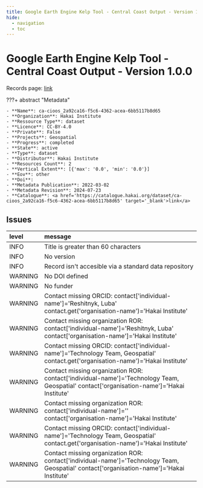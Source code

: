 ```yaml
---
title: Google Earth Engine Kelp Tool - Central Coast Output - Version 1.0.0
hide:
  - navigation
  - toc
---
```


# Google Earth Engine Kelp Tool - Central Coast Output - Version 1.0.0

Records page: <a href='https://catalogue.hakai.org/dataset/ca-cioos_2a92ca16-f5c6-4362-acea-6bb5117b8d65' target='_blank'>link</a>

???+ abstract "Metadata"

    - **Name**: ca-cioos_2a92ca16-f5c6-4362-acea-6bb5117b8d65 
    - **Organization**: Hakai Institute 
    - **Ressource Type**: dataset 
    - **Licence**: CC-BY-4.0 
    - **Private**: False 
    - **Projects**: Geospatial 
    - **Progress**: completed 
    - **State**: active 
    - **Type**: dataset 
    - **Distributor**: Hakai Institute 
    - **Resources Count**: 2 
    - **Vertical Extent**: [{'max': '0.0', 'min': '0.0'}] 
    - **Eov**: other 
    - **Doi**:  
    - **Metadata Publication**: 2022-03-02 
    - **Metadata Revision**: 2024-07-23 
    - **Catalogue**: <a href='https://catalogue.hakai.org/dataset/ca-cioos_2a92ca16-f5c6-4362-acea-6bb5117b8d65' target='_blank'>link</a> 

<div id='map'></div>




## Issues
| level   | message                                                                                                                                    |
|:--------|:-------------------------------------------------------------------------------------------------------------------------------------------|
| INFO    | Title is greater than 60 characters                                                                                                        |
| INFO    | No version                                                                                                                                 |
| INFO    | Record isn't accesible via a standard data repository                                                                                      |
| WARNING | No DOI defined                                                                                                                             |
| WARNING | No funder                                                                                                                                  |
| WARNING | Contact missing ORCID: contact['individual-name']='Reshitnyk, Luba' contact.get('organisation-name')='Hakai Institute'                     |
| WARNING | Contact missing organization ROR:  contact['individual-name']='Reshitnyk, Luba' contact['organisation-name']='Hakai Institute'             |
| WARNING | Contact missing ORCID: contact['individual-name']='Technology Team, Geospatial' contact.get('organisation-name')='Hakai Institute'         |
| WARNING | Contact missing organization ROR:  contact['individual-name']='Technology Team, Geospatial' contact['organisation-name']='Hakai Institute' |
| WARNING | Contact missing organization ROR:  contact['individual-name']='' contact['organisation-name']='Hakai Institute'                            |
| WARNING | Contact missing ORCID: contact['individual-name']='Technology Team, Geospatial' contact.get('organisation-name')='Hakai Institute'         |
| WARNING | Contact missing organization ROR:  contact['individual-name']='Technology Team, Geospatial' contact['organisation-name']='Hakai Institute' |


<script>
   document.addEventListener("DOMContentLoaded", function() {
    var map = L.map('map').setView([51.505, -125.09], 5);
    L.tileLayer('https://tile.openstreetmap.org/{z}/{x}/{y}.png', {
        maxZoom: 19,
        attribution: '&copy; <a href="http://www.openstreetmap.org/copyright">OpenStreetMap</a>'
    }).addTo(map);
    var geojsonFeature = {
        "type": "Feature",
        "properties": {
            "name" : "Google Earth Engine Kelp Tool - Central Coast Output - Version 1.0.0"
        },
        "geometry": {'type': 'Polygon', 'coordinates': [[[-130.35642493, 50.22213452], [-126.18162025, 50.22213452], [-126.18162025, 52.9911972], [-130.35642493, 52.9911972], [-130.35642493, 50.22213452]]]}
    }
    L.geoJSON(geojsonFeature).addTo(map);
   })
</script>